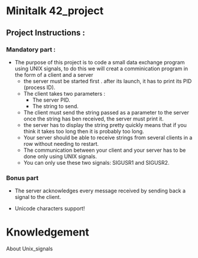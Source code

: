 # Minitalk 42_project

## Project Instructions :
### Mandatory part :

 * The purpose of this project is to code a small data exchange program using UNIX signals, to do this we will creat a comminication program in the form of a client and a server
    + the server must be started first . after its launch, it has to print its PID (process ID).
    + The client takes two parameters :
        + The server PID.
        + The string to send.
    + The client must send the string passed as a parameter to the server once the string has ben received, the server must print it. 
    + the server has to display the string pretty quickly means that if you think it takes too long then it is probably too long.
    + Your server should be able to receive strings from several clients in a row without needing to restart.
    + The communication between your client and your server has to be done only using UNIX signals.
    + You can only use these two signals: SIGUSR1 and SIGUSR2.

### Bonus part
    
+ The server acknowledges every message received by sending back a signal to the client.

+ Unicode characters support!

# Knowledgement
<a hrer="https://github.com/ahammout/Minitalk/blob/main/Readme/UNIX_SIGNALS.md">About Unix_signals </a>
